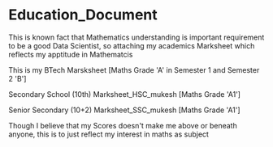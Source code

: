 # Education_Document
This is known fact that Mathematics understanding is important requirement to be a good Data Scientist, so attaching my academics Marksheet which reflects my apptitude in Mathematcis

This is my BTech Marsksheet [Maths Grade 'A' in Semester 1 and Semester 2 'B']

Secondary School (10th) Marksheet_HSC_mukesh [Maths Grade 'A1']

Senior Secondary (10+2) Marksheet_SSC_mukesh [Maths Grade 'A1']

Though I believe that my Scores doesn't make me above or beneath anyone, this is to just reflect my interest in maths as subject
